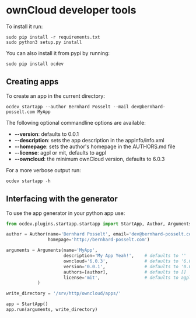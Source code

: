 # ownCloud developer tools

To install it run:

    sudo pip install -r requirements.txt
    sudo python3 setup.py install

You can also install it from pypi by running:

    sudo pip install ocdev

## Creating apps

To create an app in the current directory:

    ocdev startapp --author Bernhard Posselt --mail dev@bernhard-posselt.com MyApp

The following optional commandline options are available:

* **--version**: defaults to 0.0.1
* **--description**: sets the app description in the appinfo/info.xml
* **--homepage**: sets the author's homepage in the AUTHORS.md file
* **--license**: agpl or mit, defaults to agpl
* **--owncloud**: the minimum ownCloud version, defaults to 6.0.3

For a more verbose output run:

    ocdev startapp -h

## Interfacing with the generator
To use the app generator in your python app use:

```python
from ocdev.plugins.startapp.startapp import StartApp, Author, Arguments

author = Author(name='Bernhard Posselt', email='dev@bernhard-posselt.com', 
                homepage='http://bernhard-posselt.com')

arguments = Arguments(name='MyApp', 
                      description='My App Yeah!',    # defaults to ''
                      owncloud='6.0.3',              # defaults to '6.0.3'
                      version='0.0.1',               # defaults to '0.0.1'
                      authors=[author],              # defaults to []
                      license='mit',                 # defaults to agpl
            )

write_directory = '/srv/http/owncloud/apps/'

app = StartApp()
app.run(arguments, write_directory)
```